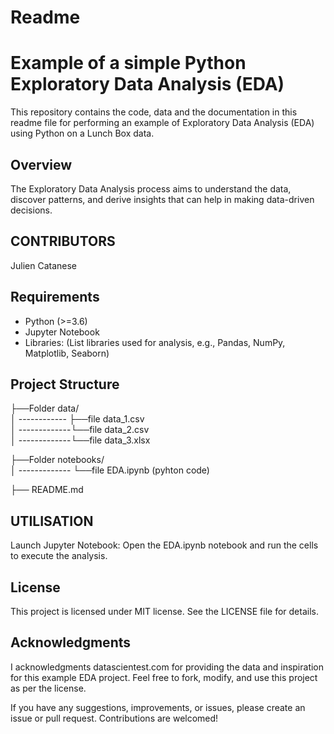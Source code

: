 # Readme  
# Example of a simple Python Exploratory Data Analysis (EDA)

This repository contains the code, data and the documentation in this readme file 
for performing an example of Exploratory Data Analysis (EDA) using Python on a Lunch Box data.

## Overview

The Exploratory Data Analysis process aims to understand the data, discover patterns, and derive insights that can help in making data-driven decisions.

## CONTRIBUTORS 
Julien Catanese

## Requirements

- Python (>=3.6)
- Jupyter Notebook
- Libraries: (List libraries used for analysis, e.g., Pandas, NumPy, Matplotlib, Seaborn)

## Project Structure

├──Folder data/                                       
│ ------------ ├──file data_1.csv                   
│ -------------└──file data_2.csv                          
│ -------------└──file data_3.xlsx

├──Folder notebooks/         
│ ------------- └──file EDA.ipynb  (pyhton code)     

├── README.md         


## UTILISATION 
Launch Jupyter Notebook:
Open the EDA.ipynb notebook and run the cells to execute the analysis.

## License
This project is licensed under MIT license. See the LICENSE file for details.

## Acknowledgments
I acknowledgments datascientest.com for providing the data and inspiration for this example EDA project.
Feel free to fork, modify, and use this project as per the license.

If you have any suggestions, improvements, or issues, please create an issue or pull request. Contributions are welcomed!
